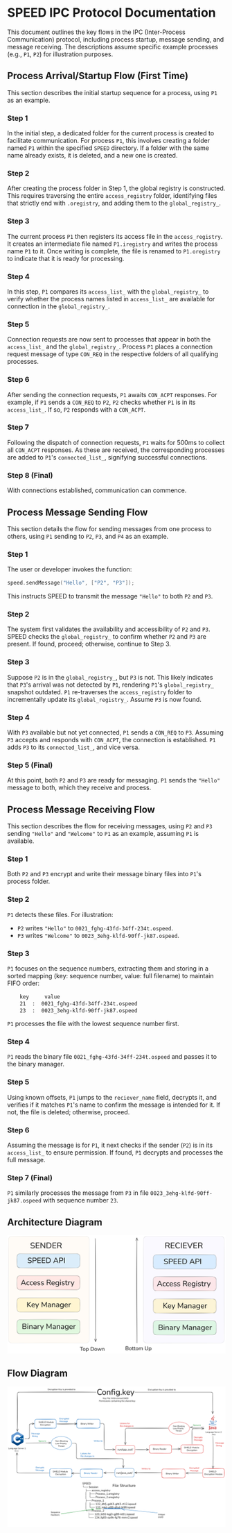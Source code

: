 # SPEED IPC Protocol Documentation

This document outlines the key flows in the IPC (Inter-Process Communication) protocol, including process startup, message sending, and message receiving. The descriptions assume specific example processes (e.g., `P1`, `P2`) for illustration purposes.

## Process Arrival/Startup Flow (First Time)

This section describes the initial startup sequence for a process, using `P1` as an example.

### Step 1
In the initial step, a dedicated folder for the current process is created to facilitate communication. For process `P1`, this involves creating a folder named `P1` within the specified `SPEED` directory. If a folder with the same name already exists, it is deleted, and a new one is created.

### Step 2
After creating the process folder in Step 1, the global registry is constructed. This requires traversing the entire `access_registry` folder, identifying files that strictly end with `.oregistry`, and adding them to the `global_registry_`.

### Step 3
The current process `P1` then registers its access file in the `access_registry`. It creates an intermediate file named `P1.iregistry` and writes the process name `P1` to it. Once writing is complete, the file is renamed to `P1.oregistry` to indicate that it is ready for processing.

### Step 4
In this step, `P1` compares its `access_list_` with the `global_registry_` to verify whether the process names listed in `access_list_` are available for connection in the `global_registry_`.

### Step 5
Connection requests are now sent to processes that appear in both the `access_list_` and the `global_registry_`. Process `P1` places a connection request message of type `CON_REQ` in the respective folders of all qualifying processes.

### Step 6
After sending the connection requests, `P1` awaits `CON_ACPT` responses. For example, if `P1` sends a `CON_REQ` to `P2`, `P2` checks whether `P1` is in its `access_list_`. If so, `P2` responds with a `CON_ACPT`.

### Step 7
Following the dispatch of connection requests, `P1` waits for 500ms to collect all `CON_ACPT` responses. As these are received, the corresponding processes are added to `P1`'s `connected_list_`, signifying successful connections.

### Step 8 (Final)
With connections established, communication can commence.

## Process Message Sending Flow

This section details the flow for sending messages from one process to others, using `P1` sending to `P2`, `P3`, and `P4` as an example.

### Step 1
The user or developer invokes the function:

```cpp
speed.sendMessage("Hello", ["P2", "P3"]);
```

This instructs SPEED to transmit the message `"Hello"` to both `P2` and `P3`.

### Step 2
The system first validates the availability and accessibility of `P2` and `P3`. SPEED checks the `global_registry_` to confirm whether `P2` and `P3` are present. If found, proceed; otherwise, continue to Step 3.

### Step 3
Suppose `P2` is in the `global_registry_`, but `P3` is not. This likely indicates that `P3`'s arrival was not detected by `P1`, rendering `P1`'s `global_registry_` snapshot outdated. `P1` re-traverses the `access_registry` folder to incrementally update its `global_registry_`. Assume `P3` is now found.

### Step 4
With `P3` available but not yet connected, `P1` sends a `CON_REQ` to `P3`. Assuming `P3` accepts and responds with `CON_ACPT`, the connection is established. `P1` adds `P3` to its `connected_list_`, and vice versa.

### Step 5 (Final)
At this point, both `P2` and `P3` are ready for messaging. `P1` sends the `"Hello"` message to both, which they receive and process.

## Process Message Receiving Flow

This section describes the flow for receiving messages, using `P2` and `P3` sending `"Hello"` and `"Welcome"` to `P1` as an example, assuming `P1` is available.

### Step 1
Both `P2` and `P3` encrypt and write their message binary files into `P1`'s process folder.

### Step 2
`P1` detects these files. For illustration:
- `P2` writes `"Hello"` to `0021_fghg-43fd-34ff-234t.ospeed`.
- `P3` writes `"Welcome"` to `0023_3ehg-klfd-90ff-jk87.ospeed`.

### Step 3
`P1` focuses on the sequence numbers, extracting them and storing in a sorted mapping (key: sequence number, value: full filename) to maintain FIFO order:

```
    key     value
    21  :  0021_fghg-43fd-34ff-234t.ospeed
    23  :  0023_3ehg-klfd-90ff-jk87.ospeed
```

`P1` processes the file with the lowest sequence number first.

### Step 4
`P1` reads the binary file `0021_fghg-43fd-34ff-234t.ospeed` and passes it to the binary manager.

### Step 5
Using known offsets, `P1` jumps to the `reciever_name` field, decrypts it, and verifies if it matches `P1`'s name to confirm the message is intended for it. If not, the file is deleted; otherwise, proceed.

### Step 6
Assuming the message is for `P1`, it next checks if the sender (`P2`) is in its `access_list_` to ensure permission. If found, `P1` decrypts and processes the full message.

### Step 7 (Final)
`P1` similarly processes the message from `P3` in file `0023_3ehg-klfd-90ff-jk87.ospeed` with sequence number `23`.

## Architecture Diagram
![alt](assets/Untitled-2025-07-09-2224(32).png)

## Flow Diagram
![alt](assets/SPEED_ARCH.png)
